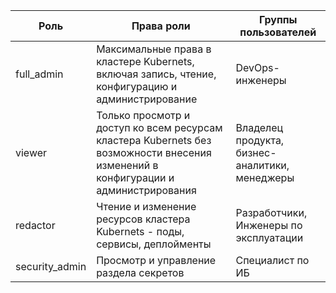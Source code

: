 | Роль  | Права роли | Группы пользователей |
| --- | --- | --- |
| full_admin | Максимальные права в кластере Kubernets, включая запись, чтение, конфигурацию и администрирование | DevOps-инженеры |
| viewer | Только просмотр и доступ ко всем ресурсам кластера Kubernets без возможности внесения изменений в конфигурации и администрирования | Владелец продукта, бизнес-аналитики, менеджеры |
| redactor | Чтение и изменение ресурсов кластера Kubernets - поды, сервисы, деплойменты | Разработчики, Инженеры по эксплуатации |
| security_admin | Просмотр и управление раздела секретов | Специалист по ИБ |


